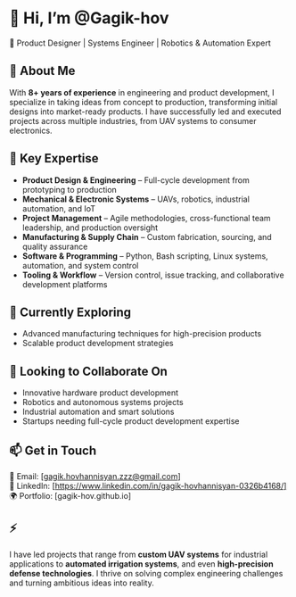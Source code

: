 # 👋 Hi, I’m @Gagik-hov
🔧 Product Designer | Systems Engineer | Robotics & Automation Expert  

## 👀 About Me  
With **8+ years of experience** in engineering and product development, I specialize in taking ideas from concept to production, transforming initial designs into market-ready products. I have successfully led and executed projects across multiple industries, from UAV systems to consumer electronics.  

## 🔹 Key Expertise  
- **Product Design & Engineering** – Full-cycle development from prototyping to production  
- **Mechanical & Electronic Systems** – UAVs, robotics, industrial automation, and IoT  
- **Project Management** – Agile methodologies, cross-functional team leadership, and production oversight  
- **Manufacturing & Supply Chain** – Custom fabrication, sourcing, and quality assurance  
- **Software & Programming** – Python, Bash scripting, Linux systems, automation, and system control  
- **Tooling & Workflow** – Version control, issue tracking, and collaborative development platforms  

## 🌱 Currently Exploring  
- Advanced manufacturing techniques for high-precision products  
- Scalable product development strategies  

## 💼 Looking to Collaborate On  
- Innovative hardware product development  
- Robotics and autonomous systems projects  
- Industrial automation and smart solutions  
- Startups needing full-cycle product development expertise  

## 📫 Get in Touch  
📧 Email: [gagik.hovhannisyan.zzz@gmail.com]  
💼 LinkedIn: [https://www.linkedin.com/in/gagik-hovhannisyan-0326b4168/]  
🌍 Portfolio: [gagik-hov.github.io]  

## ⚡   
I have led projects that range from **custom UAV systems** for industrial applications to **automated irrigation systems**, and even **high-precision defense technologies**.
I thrive on solving complex engineering challenges and turning ambitious ideas into reality.  


<!---
Gagik-hov/Gagik-hov is a ✨ special ✨ repository because its `README.md` (this file) appears on your GitHub profile.
You can click the Preview link to take a look at your changes.
--->
